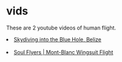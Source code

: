 # vids
<html>
  <head>
    <body>
      <p>
      These are 2 youtube videos of human flight.
  </head>
      <li>
        <a href="https://www.youtube.com/watch?v=jmZ0fJC5lwQ">Skydiving into the Blue Hole, Belize</a>
<BR>
<BR>
      <li>
        <a href="https://www.youtube.com/watch?v=50R1_i6MhOo">Soul Flyers | Mont-Blanc Wingsuit Flight</a>
      </li>
    </p>
  </body>
</html>
